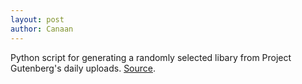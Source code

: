 ```yaml
---
layout: post
author: Canaan
---
```

Python script for generating a randomly selected libary from Project Gutenberg's daily uploads. [Source](https://github.com/canaanmckenzie/random_bookshelf).